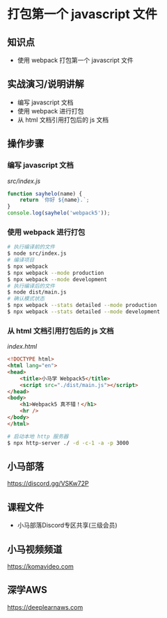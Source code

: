 打包第一个 javascript 文件
========================

## 知识点

* 使用 webpack 打包第一个 javascript 文件

## 实战演习/说明讲解

+ 编写 javascript 文档
+ 使用 webpack 进行打包
+ 从 html 文档引用打包后的 js 文档

## 操作步骤

### 编写 javascript 文档

*src/index.js*

```js
function sayhelo(name) {
    return `你好 ${name}.`;
}
console.log(sayhelo('webpack5'));
```

### 使用 webpack 进行打包

```bash
# 执行编译前的文件
$ node src/index.js
# 编译项目
$ npx webpack
$ npx webpack --mode production
$ npx webpack --mode development
# 执行编译后的文件
$ node dist/main.js
# 确认模式状态
$ npx webpack --stats detailed --mode production
$ npx webpack --stats detailed --mode development
```

### 从 html 文档引用打包后的 js 文档

*index.html*

```html
<!DOCTYPE html>
<html lang="en">
<head>
    <title>小马学 Webpack5</title>
    <script src="./dist/main.js"></script>
</head>
<body>
    <h1>Webpack5 真不错！</h1>
    <hr />
</body>
</html>
```

```bash
# 启动本地 http 服务器
$ npx http-server ./ -d -c-1 -a -p 3000
```

## 小马部落

https://discord.gg/VSKw72P

## 课程文件

+ 小马部落Discord专区共享(三级会员)

## 小马视频频道

https://komavideo.com

## 深学AWS

https://deeplearnaws.com
